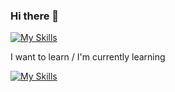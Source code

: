 ### Hi there 👋

[![My Skills](https://skillicons.dev/icons?i=js,html,css,java,nodejs,vscode,idea)](https://skillicons.dev)

I want to learn / I'm currently learning

[![My Skills](https://skillicons.dev/icons?i=typescript,react)](https://skillicons.dev)

